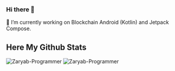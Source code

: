 ### Hi there 👋



🔭 I’m currently working on Blockchain Android (Kotlin) and Jetpack Compose.

## Here My Github Stats

<span> <img src="https://github-readme-stats.vercel.app/api?username=Zaryab-Programmer&show_icons=true" alt="Zaryab-Programmer" /> </span>
<span><img src="https://github-readme-stats.vercel.app/api/top-langs/?username=Zaryab-Programmer&layout=compact" alt="Zaryab-Programmer" /></span>


